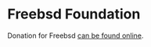 # Freebsd Foundation

Donation for Freebsd [can be found online](https://freebsdfoundation.org/donate/).

